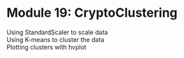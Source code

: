 # Module 19: CryptoClustering
Using StandardScaler to scale data  
Using K-means to cluster the data  
Plotting clusters with hvplot

